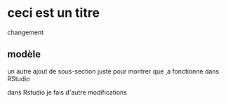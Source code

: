 # ceci est un titre
changement
## modèle
un autre ajout de sous-section
juste pour montrer que ¸a fonctionne dans RStudio


dans Rstudio je fais d'autre modifications
